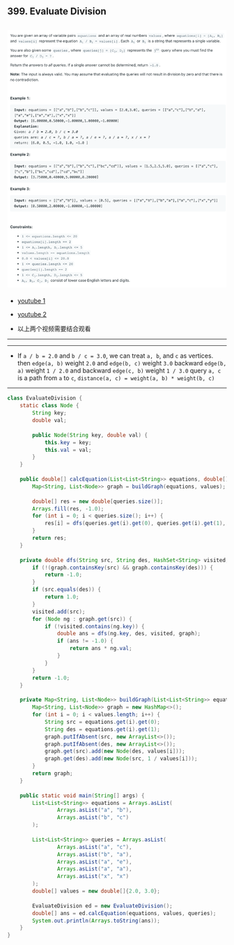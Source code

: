 ## 399. Evaluate Division
![](img/2022-10-13-23-42-58.png)
---
- [youtube 1](https://www.youtube.com/watch?v=berj4Xm_YTY)
- [youtube 2](https://www.youtube.com/watch?v=u9LE_7apB38&t=588s)

- 以上两个视频需要结合观看
---




---

- If `a / b = 2.0` and `b / c = 3.0`, we can treat `a, b`, and `c` as vertices.
  then `edge(a, b)` weight `2.0` and `edge(b, c)` weight `3.0`
  backward `edge(b, a)` weight `1 / 2.0` and backward `edge(c, b)` weight `1 / 3.0`
  query `a, c` is a path from `a` to `c`, `distance(a, c) = weight(a, b) * weight(b, c)`
---
```java
class EvaluateDivision {
    static class Node {
        String key;
        double val;

        public Node(String key, double val) {
            this.key = key;
            this.val = val;
        }
    }

    public double[] calcEquation(List<List<String>> equations, double[] values, List<List<String>> queries) {
        Map<String, List<Node>> graph = buildGraph(equations, values);

        double[] res = new double[queries.size()];
        Arrays.fill(res, -1.0);
        for (int i = 0; i < queries.size(); i++) {
            res[i] = dfs(queries.get(i).get(0), queries.get(i).get(1), new HashSet<>(), graph);
        }
        return res;
    }

    private double dfs(String src, String des, HashSet<String> visited, Map<String, List<Node>> graph) {
        if (!(graph.containsKey(src) && graph.containsKey(des))) {
            return -1.0;
        }
        if (src.equals(des)) {
            return 1.0;
        }
        visited.add(src);
        for (Node ng : graph.get(src)) {
            if (!visited.contains(ng.key)) {
                double ans = dfs(ng.key, des, visited, graph);
                if (ans != -1.0) {
                    return ans * ng.val;
                }
            }
        }
        return -1.0;
    }

    private Map<String, List<Node>> buildGraph(List<List<String>> equations, double[] values) {
        Map<String, List<Node>> graph = new HashMap<>();
        for (int i = 0; i < values.length; i++) {
            String src = equations.get(i).get(0);
            String des = equations.get(i).get(1);
            graph.putIfAbsent(src, new ArrayList<>());
            graph.putIfAbsent(des, new ArrayList<>());
            graph.get(src).add(new Node(des, values[i]));
            graph.get(des).add(new Node(src, 1 / values[i]));
        }
        return graph;
    }

    public static void main(String[] args) {
        List<List<String>> equations = Arrays.asList(
                Arrays.asList("a", "b"),
                Arrays.asList("b", "c")
        );

        List<List<String>> queries = Arrays.asList(
                Arrays.asList("a", "c"),
                Arrays.asList("b", "a"),
                Arrays.asList("a", "e"),
                Arrays.asList("a", "a"),
                Arrays.asList("x", "x")
        );
        double[] values = new double[]{2.0, 3.0};

        EvaluateDivision ed = new EvaluateDivision();
        double[] ans = ed.calcEquation(equations, values, queries);
        System.out.println(Arrays.toString(ans));
    }
}
```